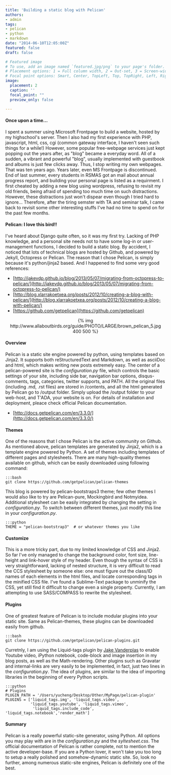 ```yaml
---
title: 'Building a static blog with Pelican'
authors:
- admin
tags:
- pelican
- python
- markdown
date: "2014-06-10T12:05:00Z"
featured: false
draft: false

# Featured image
# To use, add an image named `featured.jpg/png` to your page's folder.
# Placement options: 1 = Full column width, 2 = Out-set, 3 = Screen-width
# Focal point options: Smart, Center, TopLeft, Top, TopRight, Left, Right, BottomLeft, Bottom, BottomRight
image:
  placement: 2
  caption: ''
  focal_point: ""
  preview_only: false

---
```


#### Once upon a time...

I spent a summer using Microsoft Frontpage to build a website, hosted by my highschool's server. Then I also had my first experience with PHP, javascript, html, css, cgi (common gateway interface, I haven't seen such things for a while!) However, some popular free-webpage services just kept popping out the years after, as "blog" became a everyday word. All of a sudden, a vibrant and powerful "blog", usually implemented with guestbook and albums is just few clicks away. Thus, I stop writing my own webpages. That was ten years ago. Years later, even MS Frontpage is discontinued. End of last summer, every students in RSMAS got an mail about annual progress report, and building your personal page is listed as a requirment. I first cheated by adding a new blog using wordpress, refusing to revisit my old friends, being afraid of spending too much time on such distractions. However, these distractions just won't dispear even though I tried hard to ignore... Therefore, after the tiring semster with TA and seminar talk, I came back to revisit some other interesting stuffs I've had no time to spend on for the past few months.


#### Pelican: I love this bird!!

I've heard about Django quite often, so it was my first try. Lacking of PHP knowledge, and a personal site needs not to have some log-in or user-management functions, I decided to build a static blog. By accident, I noticed that lots of technical blogs are hosted by Github, and powered by Jekyll, Octopress or Pelican. The reason that I chose Pelican, is simply because it's python/jinja2 based. And I happened to find some very good references:       


* [http://jakevdp.github.io/blog/2013/05/07/migrating-from-octopress-to-pelican/](http://jakevdp.github.io/blog/2013/05/07/migrating-from-octopress-to-pelican/)
* [http://blog.xlarrakoetxea.org/posts/2012/10/creating-a-blog-with-pelican/](http://blog.xlarrakoetxea.org/posts/2012/10/creating-a-blog-with-pelican/)
* [https://github.com/getpelican](https://github.com/getpelican)
<p align="center">
{% img http://www.allaboutbirds.org/guide/PHOTO/LARGE/brown_pelican_5.jpg 400 500 %}
</p>

#### Overview

Pelican is a static site engine powered by python, using templates based on Jinja2. It supports both reStructuredText and Markdown, as well as asciiDoc and html, which makes writing new posts extremely easy. The center of a pelican-powered site is the *configuration.py* file, which controls the basic settings of your site, including side bar, navigation bar options, disqus-comments, tags, categories, twitter supports, and PATH. All the original files (including .md, .rst files) are stored in /contents, and all the html generated by Pelican go to /output folder. Simply upload the /output folder to your web-host, and T'ADA, your website is on. For details of installation and deployment, pleace check official Pelican documentation.       


* [http://docs.getpelican.com/en/3.3.0/](http://docs.getpelican.com/en/3.3.0/)
         

#### Themes

One of the reasons that I chose Pelican is the active community on Github. As mentioned above, pelican templates are generated by Jinja2, which is a template engine powered by Python. A set of themes including templates of different pages and stylesheets. There are many high-quality themes available on github, which can be easily downloaded using following command:        

    :::bash
    git clone https://github.com/getpelican/pelican-themes

This blog is powered by pelican-bootstraps3 theme; few other themes I would also like to try are Pelican-pure, Mockingbird and Notmyidea. Additional stylesheet can be easily integrated by changing the setting in *configuration.py*. To switch between different themes, just modify this line in your *configuration.py*.         

    :::python
    THEME = "pelican-bootstrap3"  # or whatever themes you like

#### Customize

This is a more tricky part, due to my limited knowledge of CSS and Jinja2. So far I've only managed to change the background color, font size, line-height and link-hover style of my header. Even though the syntax of CSS is very straightforward, lacking of nested structure, it is very difficult to read the CCS stylesheet by someone else: one must figure out the class/ID names of each elements in the html files, and locate corresponding tags in the minified CSS file. I've found a Sublime-Text package to unminify the CSS, yet still find it difficult to change even a single property. Currently, I am attempting to use SASS/COMPASS to rewrite the stylesheet.

#### Plugins

One of greatest feature of Pelican is to include modular plugins into your static site. Same as Pelican-themes, these plugins can be downloaded easily from github.

    :::bash
    git clone https://github.com/getpelican/pelican-plugins.git

Curretnly, I am using the Liquid-tags plugin by [Jake Vanderplas](mailto:jakevdp@cs.washington.edu) to enable Youtube video, iPython notebook, code-block and image insertion in my blog posts, as well as the Math-rendering. Other plugins such as Gravatar and internal-links are very easily to be implemented, in fact, just two lines in the *configuration.py*. The idea of plugins, are similar to the idea of importing libraries in the beginning of every Python scripts.     


    :::python
    # Plugins
    PLUGIN_PATH = '/Users/yucheng/Desktop/Other/MyPage/pelican-plugin'
    PLUGINS = ['liquid_tags.img', 'liquid_tags.video',
               'liquid_tags.youtube', 'liquid_tags.vimeo',
                'liquid_tags.include_code', 'liquid_tags.notebook','render_math']
         

#### Summary 

Pelican is a really powerful static-site generator, using Python. All options you may play with are in the *configuration.py* and the *syltesheet.css*. The official documentation of Pelican is rather complete, not to mention the active developer-base. If you are a Python lover, it won't take you too long to setup a really polished and somehow-dynamic static site. So, look no further, among numerous static-site engines, Pelican is definitely one of the best.

